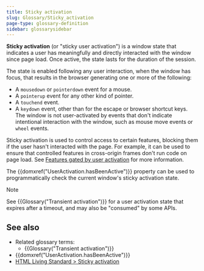 ```yaml
---
title: Sticky activation
slug: Glossary/Sticky_activation
page-type: glossary-definition
sidebar: glossarysidebar
---
```


**Sticky activation** (or "sticky user activation") is a window state that indicates a user has meaningfully and directly interacted with the window since page load.
Once active, the state lasts for the duration of the session.

The state is enabled following any user interaction, when the window has focus, that results in the browser generating one or more of the following:

- A `mousedown` or `pointerdown` event for a mouse.
- A `pointerup` event for any other kind of pointer.
- A `touchend` event.
- A `keydown` event, other than for the escape or browser shortcut keys.
The window is not user-activated by events that don't indicate intentional interaction with the window, such as mouse move events or `wheel` events.

Sticky activation is used to control access to certain features, blocking them if the user hasn't interacted with the page.
For example, it can be used to ensure that controlled features in cross-origin frames don't run code on page load.
See [Features gated by user activation](/en-US/docs/Web/Security/User_activation) for more information.

The {{domxref("UserActivation.hasBeenActive")}} property can be used to programmatically check the current window's sticky activation state.

> [!NOTE]
> See {{Glossary("Transient activation")}} for a user activation state that expires after a timeout, and may also be "consumed" by some APIs.

## See also

- Related glossary terms:
  - {{Glossary("Transient activation")}}
- {{domxref("UserActivation.hasBeenActive")}}
- [HTML Living Standard > Sticky activation](https://html.spec.whatwg.org/multipage/interaction.html#sticky-activation)

